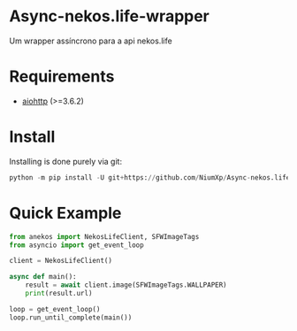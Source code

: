 # Async-nekos.life-wrapper
Um wrapper assíncrono para a api nekos.life

# Requirements
- [aiohttp](https://docs.aiohttp.org/en/stable/#library-installation) (>=3.6.2)

# Install
Installing is done purely via git:
```python
python -m pip install -U git+https://github.com/NiumXp/Async-nekos.life-wrapper
```

# Quick Example
```python
from anekos import NekosLifeClient, SFWImageTags
from asyncio import get_event_loop

client = NekosLifeClient()

async def main():
    result = await client.image(SFWImageTags.WALLPAPER)
    print(result.url)

loop = get_event_loop()
loop.run_until_complete(main())
```


